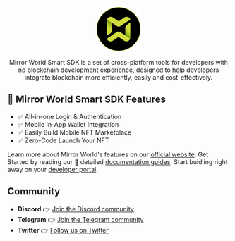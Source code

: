 <p align="center">
  <a href="https://docs.mirrorworld.fun">
    <img src="https://github.com/mirrorworld-universe/.github/blob/main/profile/logo.png?raw=true" alt="Mirror World" width="100" />
  </a>
</p>

<p align="center">Mirror World Smart SDK is a set of cross-platform tools for developers with no blockchain development experience, designed to help developers integrate blockchain more efficiently, easily and cost-effectively.
</p>

## 🌟 Mirror World Smart SDK Features

- ✅ All-in-one Login & Authentication 
- ✅ Mobile In-App Wallet Integration
- ✅ Easily Build Mobile NFT Marketplace 
- ✅ Zero-Code Launch Your NFT

Learn more about Mirror World's features on our [official website](https://mirrorworld.fun/developer). Get Started by reading our 📖 detailed [documentation guides](https://docs.mirrorworld.fun). Start buidling right away on your [developer portal](https://app.mirrorworld.fun).

## Community
- **Discord** 👉 [Join the Discord community](https://mirrorworld.fun/discord)
- **Telegram** 👉 [Join the Telegram community](https://mirrorworld.fun/telegram)
- **Twitter** 👉 [Follow us on Twitter](https://mirrorworld.fun/twitter)
